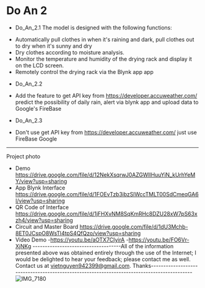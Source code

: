 # Do An 2
- Do_An_2.1
The model is designed with the following functions:
 + Automatically pull clothes in when it's raining and dark, pull clothes out to dry when it's sunny and dry
 + Dry clothes according to moisture analysis.
 + Monitor the temperature and humidity of the drying rack and display it on the LCD screen.
 + Remotely control the drying rack via the Blynk app app
- Do_An_2.2
 + Add the feature to get API key from https://developer.accuweather.com/ predict the possibility of daily rain, alert via blynk app and upload data to Google's FireBase
- Do_An_2.3
 + Don't use get API key from https://developer.accuweather.com/ just use FireBase Google
 -----------------
 Project photo
 + Demo https://drive.google.com/file/d/12NekXsqrwJ0AZGWIlHuuYiN_kUrhYeMY/view?usp=sharing
 + App Blynk Interface https://drive.google.com/file/d/1FOEvTzb3ibzSlWccTMLT00SdCmeqGA6I/view?usp=sharing
 + QR Code of Interface https://drive.google.com/file/d/1jFHXvNM8SqKmRHc8DZU28xW7pS63xzh4/view?usp=sharing
 + Circuit and Master Board https://drive.google.com/file/d/1dU3Mchb-8ET0JCspO8WsTl4tpS4QfQzo/view?usp=sharing
 + Video Demo
 -https://youtu.be/aOTX7CIyirA
 -https://youtu.be/FO6Vr-XjNKg
------------------------------------All of the information presented above was obtained entirely through the use of the Internet; I would be delighted to hear your feedback; please contact me as well. Contact us at vietnguyen942399@gmail.com. Thanks-------------------------------------------------------------------------------------------
![IMG_7180](https://user-images.githubusercontent.com/74348080/140782387-a7a2dd9b-b491-4b9e-be43-decaa1c4c1be.PNG)
